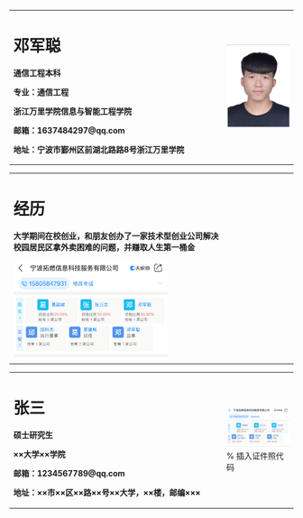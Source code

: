 <table border="0">
  <tr>
    <td width="75%">
      <h1>邓军聪</h1>
      <p><b>通信工程本科</b></p>
            <p><b>专业：通信工程</b></p>
      <p><b>浙江万里学院信息与智能工程学院</b></p>
      <p><b>邮箱：1637484297@qq.com</b></p>
      <p><b>地址：宁波市鄞州区前湖北路路8号浙江万里学院</b></p>
    </td>
    <td width="25%">
      <img src="简历.png.jpg" width="100%">     
    </td>
  </tr>
</table>
<table border="0">
  <tr>
    <td width="75%">
      <h1>经历</h1>
      <p><b>大学期间在校创业，和朋友创办了一家技术型创业公司解决校园居民区拿外卖困难的问题，并赚取人生第一桶金</b></p>
      <img src="微信图片_20200220123016.png" width="75%"> 
      </td>
    <td width="25%">
     </td>
  </tr>
</table>
<table border="0">
  <tr>
    <td width="75%">
      <h1>张三</h1>
      <p><b>硕士研究生</b></p>
      <p><b>××大学××学院</b></p>
      <p><b>邮箱：1234567789@qq.com</b></p>
      <p><b>地址：××市××区××路××号××大学，××楼，邮编×××</b></p>
    </td>
    <td width="25%">
      <img src="微信图片_20200220123016.png" width="100%">      % 插入证件照代码
    </td>
  </tr>
</table>
